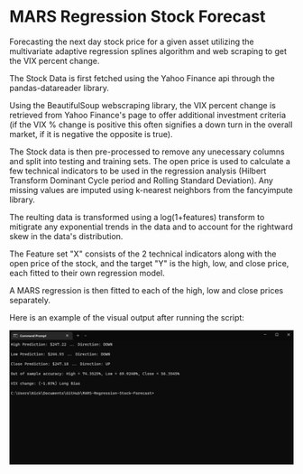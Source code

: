 # MARS Regression Stock Forecast
 Forecasting the next day stock price for a given asset utilizing the multivariate adaptive regression splines algorithm and web scraping to get the VIX percent change.


 The Stock Data is first fetched using the Yahoo Finance api through the pandas-datareader library. 

 Using the BeautifulSoup webscraping library, the VIX percent change is retrieved from Yahoo Finance's page to offer additional investment criteria (if the VIX % change is positive this often signifies a down turn in the overall market, if it is negative the opposite is true). 

 The Stock data is then pre-processed to remove any unecessary columns and split into testing and training sets. The open price is used to calculate a few technical indicators to be used in the regression analysis (Hilbert Transform Dominant Cycle period and Rolling Standard Deviation). Any missing values are imputed using k-nearest neighbors from the fancyimpute library.

 The reulting data is transformed using a log(1+features) transform to mitigrate any exponential trends in the data and to account for the rightward skew in the data's distribution.

 The Feature set "X" consists of the 2 technical indicators along with the open price of the stock, and the target "Y" is the high, low, and close price, each fitted to their own regression model.

 A MARS regression is then fitted to each of the high, low and close prices separately. 



Here is an example of the visual output after running the script:

<img src="https://github.com/0zean/MARS-Regression-Stock-Forecast/blob/main/Visual.png">